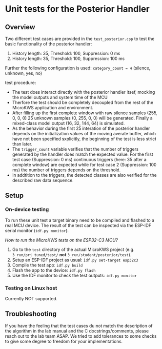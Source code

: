 # Unit tests for the Posterior Handler

## Overview

Two different test cases are provided in the `test_posterior.cpp` to test the basic functionality of the posterior handler:

1. History length: 35, Threshold: 100, Suppression: 0 ms
2. History length: 35, Threshold: 100, Suppression: 100 ms

Further the following configuration is used: `category_count = 4` (silence, unknown, yes, no)

test procedure:
- The test does interact directly with the posterior handler itsef, mocking the model outputs and system time of the MCU
- Therfore the test should be completely decoupled from the rest of the MicroKWS application and environment.
- After filling up the first complete window with raw silence samples (255, 0, 0, 0) 25 unknown samples (0, 255, 0, 0) will be generated. Finally a mixed-class model output (16, 32, 144, 64) is simulated.
- As the behavior during the first 25 interation of the posterior handler depends on the initialization values of the moving averate buffer, which have not been specified sxplicitly, the beginning of the test is less strict than later.
- The `trigger_count` variable verifies that the number of triggers generated by the handler does match the expected value. For the first test case (Suppression: 0 ms) continuous triggers (here: 35 after a complete window) are expected while for test case 2 (Suppression: 100 ms) the number of triggers depends on the threshold.
- In addtition to the triggers, the detected classes are also verified for the described raw data sequence.

## Setup

### On-device testing

To run these unit test a target binary need to be compiled and flashed to a real MCU device. The result of the test can be inspected via the ESP-IDF serial monitor (`idf.py monitor`).

*How to run the MicroKWS tests on the ESP32-C3 MCU?*

1. Go to the `test` directory of the actual MicroKWS project (e.g. `3_run/prj_tuned/test/` **not** `3_run/student/posterior/test`).
2. Setup an ESP-IDF project as usual: `idf.py set-target esp32c3`
3. Compile the test app: `idf.py build`
4. Flash the app to the device: `idf.py flash`
5. Use the IDF monitor to check the test outputs: `idf.py monitor`

### Testing on Linux host

Currently NOT supported.

## Troubleshooting

If you have the feeling that the test cases du not match the description of the algorithm in the lab manual and the C docstrings/comments, please reach out to the lab team ASAP. We tried to add tolerances to some checks to give some degree to freedom for your implementations.
